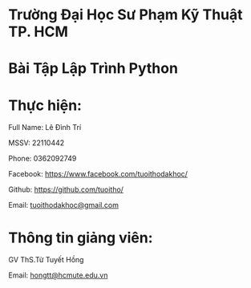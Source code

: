 # Trường Đại Học Sư Phạm Kỹ Thuật TP. HCM

# Bài Tập Lập Trình Python

# Thực hiện: 
Full Name: Lê Đình Trí

MSSV: 22110442

Phone: 0362092749

Facebook: https://www.facebook.com/tuoithodakhoc/

Github: https://github.com/tuoitho/

Email: tuoithodakhoc@gmail.com

# Thông tin giảng viên:
GV ThS.Từ Tuyết Hồng

Email: hongtt@hcmute.edu.vn
